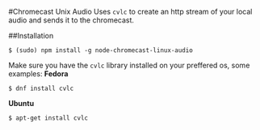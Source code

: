 #Chromecast Unix Audio
Uses `cvlc` to create an http stream of your local audio and sends it to the chromecast.

##Installation
```
$ (sudo) npm install -g node-chromecast-linux-audio
```

Make sure you have the `cvlc` library installed on your preffered os, some examples:
**Fedora**
```
$ dnf install cvlc
```

**Ubuntu**
```
$ apt-get install cvlc
```

